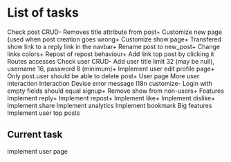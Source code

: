 # List of tasks

Check post CRUD-
  Removes title attribute from post+
  Customize new page (used when post creation goes wrong+
  Customize show page+
  Transfered show link to a reply link in the navbar+
  Rename post to new_post+
  Change links colors+
  Repost of repost behaviour+
  Add link top post by clicking it
  Routes accesses
Check user CRUD-
  Add user title limit 32 (may be null), username 16, password 8 (minimum)+
  Implement user edit profile page+
  Only post.user should be able to delete post+
  User page
  More user interaction
Interaction
  Devise error message I18n customize-
  Login with empty fields should equal signup+
  Remove show from non-users+
Features
  Implement reply+
  Implement repost+
  Implement like+
  Implement dislike+
  Implement share
  Implement analytics
  Implement bookmark
Big features
  Implement user top posts

## Current task
Implement user page
